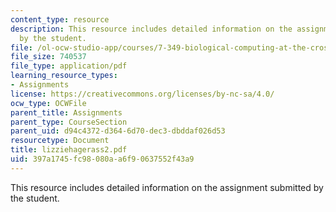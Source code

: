 ```yaml
---
content_type: resource
description: This resource includes detailed information on the assignment submitted
  by the student.
file: /ol-ocw-studio-app/courses/7-349-biological-computing-at-the-crossroads-of-engineering-and-science-spring-2005/397a1745fc98080aa6f90637552f43a9_lizziehagerass2.pdf
file_size: 740537
file_type: application/pdf
learning_resource_types:
- Assignments
license: https://creativecommons.org/licenses/by-nc-sa/4.0/
ocw_type: OCWFile
parent_title: Assignments
parent_type: CourseSection
parent_uid: d94c4372-d364-6d70-dec3-dbddaf026d53
resourcetype: Document
title: lizziehagerass2.pdf
uid: 397a1745-fc98-080a-a6f9-0637552f43a9
---
```

This resource includes detailed information on the assignment submitted by the student.